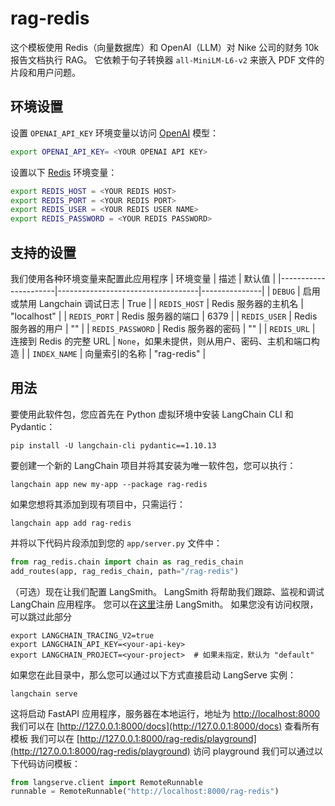 # rag-redis
这个模板使用 Redis（向量数据库）和 OpenAI（LLM）对 Nike 公司的财务 10k 报告文档执行 RAG。
它依赖于句子转换器 `all-MiniLM-L6-v2` 来嵌入 PDF 文件的片段和用户问题。
## 环境设置
设置 `OPENAI_API_KEY` 环境变量以访问 [OpenAI](https://platform.openai.com) 模型：
```bash
export OPENAI_API_KEY= <YOUR OPENAI API KEY>
```
设置以下 [Redis](https://redis.com/try-free) 环境变量：
```bash
export REDIS_HOST = <YOUR REDIS HOST>
export REDIS_PORT = <YOUR REDIS PORT>
export REDIS_USER = <YOUR REDIS USER NAME>
export REDIS_PASSWORD = <YOUR REDIS PASSWORD>
```
## 支持的设置
我们使用各种环境变量来配置此应用程序
| 环境变量 | 描述 | 默认值 |
|----------------------|-----------------------------------|---------------|
| `DEBUG`            | 启用或禁用 Langchain 调试日志 | True |
| `REDIS_HOST` | Redis 服务器的主机名 | "localhost" |
| `REDIS_PORT` | Redis 服务器的端口 | 6379 |
| `REDIS_USER` | Redis 服务器的用户 | "" |
| `REDIS_PASSWORD` | Redis 服务器的密码 | "" |
| `REDIS_URL` | 连接到 Redis 的完整 URL | `None`，如果未提供，则从用户、密码、主机和端口构造 |
| `INDEX_NAME` | 向量索引的名称 | "rag-redis" |
## 用法
要使用此软件包，您应首先在 Python 虚拟环境中安装 LangChain CLI 和 Pydantic：
```shell
pip install -U langchain-cli pydantic==1.10.13
```
要创建一个新的 LangChain 项目并将其安装为唯一软件包，您可以执行：
```shell
langchain app new my-app --package rag-redis
```
如果您想将其添加到现有项目中，只需运行：
```shell
langchain app add rag-redis
```
并将以下代码片段添加到您的 `app/server.py` 文件中：
```python
from rag_redis.chain import chain as rag_redis_chain
add_routes(app, rag_redis_chain, path="/rag-redis")
```
（可选）现在让我们配置 LangSmith。
LangSmith 将帮助我们跟踪、监视和调试 LangChain 应用程序。
您可以在[这里](https://smith.langchain.com/)注册 LangSmith。
如果您没有访问权限，可以跳过此部分
```shell
export LANGCHAIN_TRACING_V2=true
export LANGCHAIN_API_KEY=<your-api-key>
export LANGCHAIN_PROJECT=<your-project>  # 如果未指定，默认为 "default"
```
如果您在此目录中，那么您可以通过以下方式直接启动 LangServe 实例：
```shell
langchain serve
```
这将启动 FastAPI 应用程序，服务器在本地运行，地址为
[http://localhost:8000](http://localhost:8000)
我们可以在 [http://127.0.0.1:8000/docs](http://127.0.0.1:8000/docs) 查看所有模板
我们可以在 [http://127.0.0.1:8000/rag-redis/playground](http://127.0.0.1:8000/rag-redis/playground) 访问 playground
我们可以通过以下代码访问模板：
```python
from langserve.client import RemoteRunnable
runnable = RemoteRunnable("http://localhost:8000/rag-redis")
```